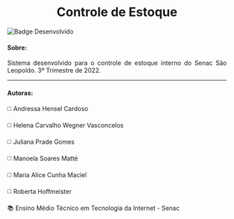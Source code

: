 <h1 align="center"> Controle de Estoque </h1>

![Badge Desenvolvido](https://img.shields.io/badge/STATUS-EM%20DESENVOLVIMENTO-green?style=for-the-badge)

<h4> Sobre: </h4>

<p align="justify" > Sistema desenvolvido para o controle de estoque interno do Senac São Leopoldo. 3º Trimestre de 2022. </p>

<hr>

<h4> Autoras: </h4>

<p> ◻️	Andressa Hensel Cardoso </p>
<p> ◻️	Helena Carvalho Wegner Vasconcelos </p>
<p> ◻️	Juliana Prade Gomes </p>
<p> ◻️	Manoela Soares Matté </p>
<p> ◻️	Maria Alice Cunha Maciel </p>
<p> ◻️	Roberta Hoffmeister </p>

<p> 📚 Ensino Médio Técnico em Tecnologia da Internet - Senac </p>

